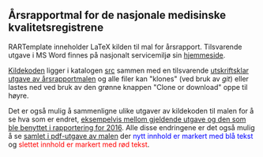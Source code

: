 ## Årsrapportmal for de nasjonale medisinske kvalitetsregistrene

RARTemplate inneholder LaTeX kilden til mal for årsrapport. Tilsvarende utgave
i MS Word finnes på nasjonalt servicemiljø sin
[hjemmeside](https://www.kvalitetsregistre.no/artikkel/mal-innlevering-av-arsrapport-2016).

[Kildekoden](https://github.com/Rapporteket/RARTemplate/blob/master/src/qRegAnnualReport.tex)
ligger i katalogen [src](https://github.com/Rapporteket/RARTemplate/tree/master/src)
sammen med en tilsvarende
[utskriftsklar utgave av årsrapportmalen](https://github.com/Rapporteket/RARTemplate/blob/master/src/qRegAnnualReport.pdf)
og alle filer kan "klones" (ved bruk av _git_) eller lastes ned ved bruk av den
grønne knappen "Clone or download" oppe til høyre.

Det er også mulig å sammenligne ulike utgaver av kildekoden til malen for å se
hva som er endret,
[eksempelvis mellom gjeldende utgave og den som ble benyttet i
rapportering for 2016](https://github.com/Rapporteket/RARTemplate/compare/7cfd1aa...master).
Alle disse endringene er det også mulig å se [samlet i pdf-utgave av malen](https://github.com/Rapporteket/RARTemplate/blob/63d35950ed89a11de1568da5c0bf16d08dd71b0f/src/qRegAnnualReport.pdf)
der <span style="color:blue">nytt innhold er markert med blå tekst</span> og
<span style="color:red">slettet innhold er markert med rød tekst</span>.
